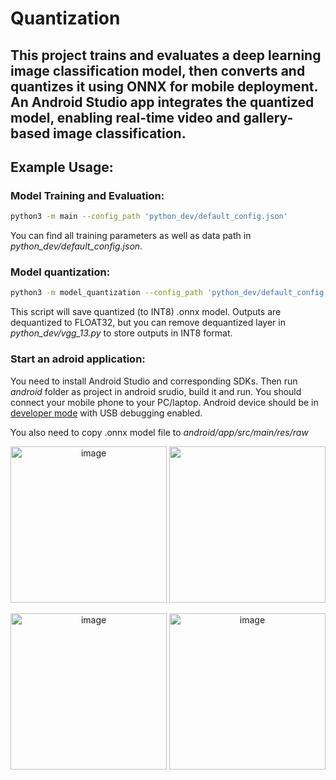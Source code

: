 # Quantization
## This project trains and evaluates a deep learning image classification model, then converts and quantizes it using ONNX for mobile deployment. An Android Studio app integrates the quantized model, enabling real-time video and gallery-based image classification.

## **Example Usage:**
### Model Training and Evaluation:
```bash
python3 -m main --config_path 'python_dev/default_config.json'
```
You can find all training parameters as well as data path in *python_dev/default_config.json*.

### Model quantization:
```bash
python3 -m model_quantization --config_path 'python_dev/default_config.json'
```
This script will save quantized (to INT8) .onnx model. Outputs are dequantized to FLOAT32, but you can remove dequantized layer in *python_dev/vgg_13.py* to store outputs in INT8 format.

### Start an adroid application:
You need to install Android Studio and сorresponding SDKs. Then run *android* folder as project in android srudio, build it and run. You should connect your mobile phone to your PC/laptop. 
Android device should be in [developer mode](https://developer.android.com/studio/debug/dev-options) with USB debugging enabled.

You also need to copy .onnx model file to *android/app/src/main/res/raw*

<p align="center">
    <img width="250" alt="image" src="https://github.com/user-attachments/assets/dfea01ce-3727-4698-a428-8a3b2666417b" />
    <img src="assets/demo.gif" width="250">
</p>

<p align="center">
    <img width="250" alt="image" src="https://github.com/user-attachments/assets/3a001aa9-363e-4bf4-ae47-7d7a7420c01f" />
    <img width="250" alt="image" src="https://github.com/user-attachments/assets/c13e45fd-d27f-48f1-afcb-cd924a5065fa" />
</p>



